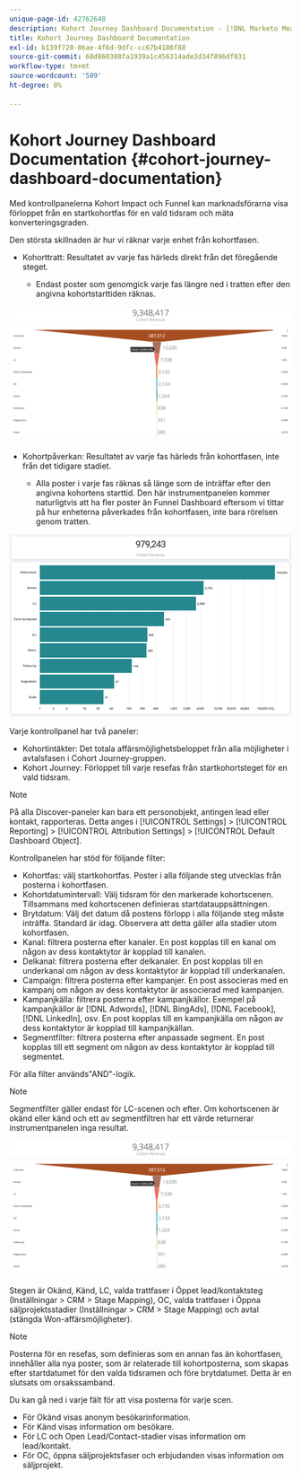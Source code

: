 ```yaml
---
unique-page-id: 42762648
description: Kohort Journey Dashboard Documentation - [!DNL Marketo Measure] - Produktdokumentation
title: Kohort Journey Dashboard Documentation
exl-id: b139f720-86ae-4f6d-9dfc-cc67b4186f88
source-git-commit: 68d860308fa1939a1c456314ade3d34f896df831
workflow-type: tm+mt
source-wordcount: '589'
ht-degree: 0%

---
```


# Kohort Journey Dashboard Documentation {#cohort-journey-dashboard-documentation}

Med kontrollpanelerna Kohort Impact och Funnel kan marknadsförarna visa förloppet från en startkohortfas för en vald tidsram och mäta konverteringsgraden.

Den största skillnaden är hur vi räknar varje enhet från kohortfasen.

* Kohorttratt: Resultatet av varje fas härleds direkt från det föregående steget.

   * Endast poster som genomgick varje fas längre ned i tratten efter den angivna kohortstarttiden räknas.

![](assets/cohort-journey-dashboard-documentation-1.png)

* Kohortpåverkan: Resultatet av varje fas härleds från kohortfasen, inte från det tidigare stadiet.

   * Alla poster i varje fas räknas så länge som de inträffar efter den angivna kohortens starttid. Den här instrumentpanelen kommer naturligtvis att ha fler poster än Funnel Dashboard eftersom vi tittar på hur enheterna påverkades från kohortfasen, inte bara rörelsen genom tratten.

![](assets/cohort-journey-dashboard-documentation-2.png)

Varje kontrollpanel har två paneler:

* Kohortintäkter: Det totala affärsmöjlighetsbeloppet från alla möjligheter i avtalsfasen i Cohort Journey-gruppen.
* Kohort Journey: Förloppet till varje resefas från startkohortsteget för en vald tidsram.

>[!NOTE]
>
>På alla Discover-paneler kan bara ett personobjekt, antingen lead eller kontakt, rapporteras. Detta anges i [!UICONTROL Settings] > [!UICONTROL Reporting] > [!UICONTROL Attribution Settings] > [!UICONTROL Default Dashboard Object].

Kontrollpanelen har stöd för följande filter:

* Kohortfas: välj startkohortfas. Poster i alla följande steg utvecklas från posterna i kohortfasen.
* Kohortdatumintervall: Välj tidsram för den markerade kohortscenen. Tillsammans med kohortscenen definieras startdatauppsättningen.
* Brytdatum: Välj det datum då postens förlopp i alla följande steg måste inträffa. Standard är idag. Observera att detta gäller alla stadier utom kohortfasen.
* Kanal: filtrera posterna efter kanaler. En post kopplas till en kanal om någon av dess kontaktytor är kopplad till kanalen.
* Delkanal: filtrera posterna efter delkanaler. En post kopplas till en underkanal om någon av dess kontaktytor är kopplad till underkanalen.
* Campaign: filtrera posterna efter kampanjer. En post associeras med en kampanj om någon av dess kontaktytor är associerad med kampanjen.
* Kampanjkälla: filtrera posterna efter kampanjkällor. Exempel på kampanjkällor är [!DNL Adwords], [!DNL BingAds], [!DNL Facebook], [!DNL LinkedIn], osv. En post kopplas till en kampanjkälla om någon av dess kontaktytor är kopplad till kampanjkällan.
* Segmentfilter: filtrera posterna efter anpassade segment. En post kopplas till ett segment om någon av dess kontaktytor är kopplad till segmentet.

För alla filter används&quot;AND&quot;-logik.

>[!NOTE]
>
>Segmentfilter gäller endast för LC-scenen och efter. Om kohortscenen är okänd eller känd och ett av segmentfiltren har ett värde returnerar instrumentpanelen inga resultat.

![](assets/cohort-journey-dashboard-documentation-3.png)

Stegen är Okänd, Känd, LC, valda trattfaser i Öppet lead/kontaktsteg (Inställningar > CRM > Stage Mapping), OC, valda trattfaser i Öppna säljprojektsstadier (Inställningar > CRM > Stage Mapping) och avtal (stängda Won-affärsmöjligheter).

>[!NOTE]
>
>Posterna för en resefas, som definieras som en annan fas än kohortfasen, innehåller alla nya poster, som är relaterade till kohortposterna, som skapas efter startdatumet för den valda tidsramen och före brytdatumet. Detta är en slutsats om orsakssamband.

Du kan gå ned i varje fält för att visa posterna för varje scen.

* För Okänd visas anonym besökarinformation.
* För Känd visas information om besökare.
* För LC och Open Lead/Contact-stadier visas information om lead/kontakt.
* För OC, öppna säljprojektsfaser och erbjudanden visas information om säljprojekt.
